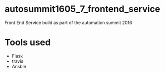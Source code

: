 # autosummit1605_7_frontend_service
Front End Service build as part of the automation summit 2016

# Tools used 
- Flask
- travis
- Ansble
